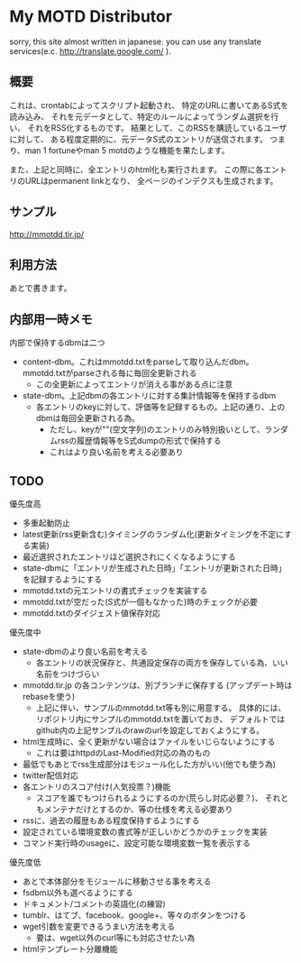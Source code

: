 My MOTD Distributor
===================

sorry, this site almost written in japanese.
you can use any translate services(e.c. http://translate.google.com/ ).

概要
----

これは、crontabによってスクリプト起動され、
特定のURLに書いてあるS式を読み込み、
それを元データとして、特定のルールによってランダム選択を行い、
それをRSS化するものです。
結果として、このRSSを購読しているユーザに対して、
ある程度定期的に、元データS式のエントリが送信されます。
つまり、man 1 fortuneやman 5 motdのような機能を果たします。

また、上記と同時に、全エントリのhtml化も実行されます。
この際に各エントリのURLはpermanent linkとなり、
全ページのインデクスも生成されます。


サンプル
--------

http://mmotdd.tir.jp/


利用方法
--------

あとで書きます。


内部用一時メモ
--------------

内部で保持するdbmは二つ
- content-dbm。これはmmotdd.txtをparseして取り込んだdbm。mmotdd.txtがparseされる毎に毎回全更新される
    - この全更新によってエントリが消える事がある点に注意
- state-dbm。上記dbmの各エントリに対する集計情報等を保持するdbm
  - 各エントリのkeyに対して、評価等を記録するもの。上記の通り、上のdbmは毎回全更新される為。
    - ただし、keyが""(空文字列)のエントリのみ特別扱いとして、ランダムrssの履歴情報等をS式dumpの形式で保持する
    - これはより良い名前を考える必要あり


TODO
----

優先度高

- 多重起動防止
- latest更新(rss更新含む)タイミングのランダム化(更新タイミングを不定にする実装)
- 最近選択されたエントリほど選択されにくくなるようにする
- state-dbmに「エントリが生成された日時」「エントリが更新された日時」を記録するようにする
- mmotdd.txtの元エントリの書式チェックを実装する
- mmotdd.txtが空だった(S式が一個もなかった)時のチェックが必要
- mmotdd.txtのダイジェスト値保存対応


優先度中

- state-dbmのより良い名前を考える
    - 各エントリの状況保存と、共通設定保存の両方を保存している為、いい名前をつけづらい
- mmotdd.tir.jp の各コンテンツは、別ブランチに保存する
  (アップデート時はrebaseを使う)
    - 上記に伴い、サンプルのmmotdd.txt等も別に用意する。
      具体的には、リポジトリ内にサンプルのmmotdd.txtを置いておき、
      デフォルトではgithub内の上記サンプルのrawのurlを設定しておくようにする。
- html生成時に、全く更新がない場合はファイルをいじらないようにする
    - これは要はhttpdのLast-Modified対応の為のもの
- 最低でもあとでrss生成部分はモジュール化した方がいい(他でも使う為)
- twitter配信対応
- 各エントリのスコア付け(人気投票？)機能
    - スコアを誰でもつけられるようにするのか(荒らし対応必要？)、
      それともメンテナだけとするのか、等の仕様を考える必要あり
- rssに、過去の履歴もある程度保持するようにする
- 設定されている環境変数の書式等が正しいかどうかのチェックを実装
- コマンド実行時のusageに、設定可能な環境変数一覧を表示する


優先度低

- あとで本体部分をモジュールに移動させる事を考える
- fsdbm以外も選べるようにする
- ドキュメント/コメントの英語化(の練習)
- tumblr、はてブ、facebook、google+、等々のボタンをつける
- wget引数を変更できるうまい方法を考える
    - 要は、wget以外のcurl等にも対応させたい為
- htmlテンプレート分離機能






